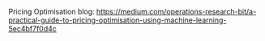 Pricing Optimisation blog: https://medium.com/operations-research-bit/a-practical-guide-to-pricing-optimisation-using-machine-learning-5ec4bf7f0d4c
